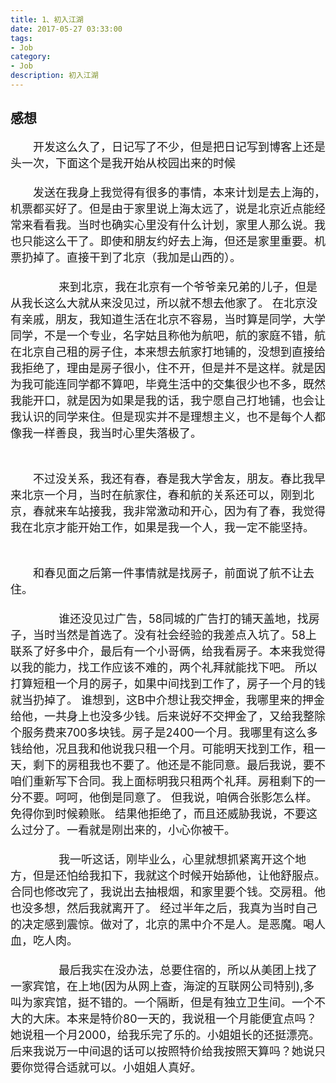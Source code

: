 ```yaml
---
title: 1、初入江湖
date: 2017-05-27 03:33:00
tags: 
- Job
category: 
- Job
description: 初入江湖
---
```

<!-- image url 
https://raw.githubusercontent.com/HealerJean/HealerJean.github.io/master/blogImages
　　首行缩进
<font color="red">  </font>
<font size="18">  </font>
-->

## 感想
<font size="4"> 

　　开发这么久了，日记写了不少，但是把日记写到博客上还是头一次，下面这个是我开始从校园出来的时候    <br/>      
　　发送在我身上我觉得有很多的事情，本来计划是去上海的，机票都买好了。但是由于家里说上海太远了，说是北京近点能经常来看看我。当时也确实心里没有什么计划，家里人那么说。我也只能这么干了。即使和朋友约好去上海，但还是家里重要。机票扔掉了。直接干到了北京（我加是山西的）。 <br/>                     
　　
　　来到北京，我在北京有一个爷爷亲兄弟的儿子，但是从我长这么大就从来没见过，所以就不想去他家了。 在北京没有亲戚，朋友，我知道生活在北京不容易，当时算是同学，大学同学，不是一个专业，名字姑且称他为航吧，航的家庭不错，航在北京自己租的房子住，本来想去航家打地铺的，没想到直接给我拒绝了，理由是房子很小，住不开，但是并不是这样。就是因为我可能连同学都不算吧，毕竟生活中的交集很少也不多，既然我能开口，就是因为如果是我的话，我宁愿自己打地铺，也会让我认识的同学来住。但是现实并不是理想主义，也不是每个人都像我一样善良，我当时心里失落极了。   <br/>            
　　    
　　不过没关系，我还有春，春是我大学舍友，朋友。春比我早来北京一个月，当时在航家住，春和航的关系还可以，刚到北京，春就来车站接我，我非常激动和开心，因为有了春，我觉得我在北京才能开始工作，如果是我一个人，我一定不能坚持。  <br/>       
　　    
　　和春见面之后第一件事情就是找房子，前面说了航不让去住。<br/>    
　　
　　谁还没见过广告，58同城的广告打的铺天盖地，找房子，当时当然是首选了。没有社会经验的我差点入坑了。58上联系了好多中介，最后有一个小哥俩，给我看房子。本来我觉得以我的能力，找工作应该不难的，两个礼拜就能找下吧。 所以打算短租一个月的房子，如果中间找到工作了，房子一个月的钱就当扔掉了。 谁想到，这B中介想让我交押金，我哪里来的押金给他，一共身上也没多少钱。后来说好不交押金了，又给我整除个服务费来700多块钱。房子是2400一个月。我哪里有这么多钱给他，况且我和他说我只租一个月。可能明天找到工作，租一天，剩下的房租我也不要了。他还是不能同意。最后我说，要不咱们重新写下合同。我上面标明我只租两个礼拜。房租剩下的一分不要。呵呵，他倒是同意了。 但我说，咱俩合张影怎么样。免得你到时候赖账。 结果他拒绝了，而且还威胁我说，不要这么过分了。一看就是刚出来的，小心你被干。   <br/>         
　　
　　我一听这话，刚毕业么，心里就想抓紧离开这个地方，但是还怕给我扣下，我就这个时候开始舔他，让他舒服点。合同也修改完了，我说出去抽根烟，和家里要个钱。交房租。他也没多想，然后我就离开了。 经过半年之后，我真为当时自己的决定感到震惊。做对了，北京的黑中介不是人。是恶魔。喝人血，吃人肉。    <br/>          
　　
　　最后我实在没办法，总要住宿的，所以从美团上找了一家宾馆，在上地(因为从网上查，海淀的互联网公司特别),多叫为家宾馆，挺不错的。一个隔断，但是有独立卫生间。一个不大的大床。本来是特价80一天的，我说租一个月能便宜点吗？她说租一个月2000，给我乐完了乐的。小姐姐长的还挺漂亮。后来我说万一中间退的话可以按照特价给我按照天算吗？她说只要你觉得合适就可以。小姐姐人真好。<br/>    
　



<!-- Gitalk 评论 start  -->

<link rel="stylesheet" href="https://unpkg.com/gitalk/dist/gitalk.css">
<script src="https://unpkg.com/gitalk@latest/dist/gitalk.min.js"></script> 
<div id="gitalk-container"></div>    
 <script type="text/javascript">
    var gitalk = new Gitalk({
		clientID: `1d164cd85549874d0e3a`,
		clientSecret: `527c3d223d1e6608953e835b547061037d140355`,
		repo: `HealerJean.github.io`,
		owner: 'HealerJean',
		admin: ['HealerJean'],
		id: 'Pqzqewtrz2u5CLsr',
    });
    gitalk.render('gitalk-container');
</script> 

<!-- Gitalk end -->

